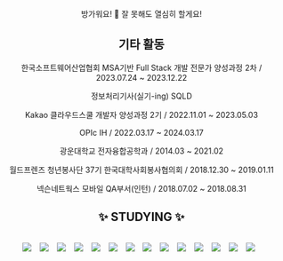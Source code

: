 <div align="center">

방가워요! 👋
잘 못해도 열심히 할게요!
</br>
<h2>기타 활동</h2>

한국소프트웨어산업협회 MSA기반 Full Stack 개발 전문가 양성과정 2차 / 2023.07.24 ~ 2023.12.22</p>
정보처리기사(실기-ing)
SQLD</p>
Kakao 클라우드스쿨 개발자 양성과정 2기 / 2022.11.01 ~ 2023.05.03</p>
OPIc IH / 2022.03.17 ~ 2024.03.17</p>
광운대학교 전자융합공학과 / 2014.03 ~ 2021.02</p>
월드프렌즈 청년봉사단 37기 한국대학사회봉사협의회 / 2018.12.30 ~ 2019.01.11</p>
넥슨네트웍스 모바일 QA부서(인턴) / 2018.07.02 ~ 2018.08.31</p>

<h2>✨ STUDYING ✨<h2>

<img src="https://img.shields.io/badge/html5-E34F26?style=for-the-badge&logo=html5&logoColor=white">
&nbsp;
<img src="https://img.shields.io/badge/CSS3-1572B6?style=for-the-badge&logo=css3&logoColor=white">
&nbsp;
<img src="https://img.shields.io/badge/java-007396?style=for-the-badge&logo=java&logoColor=white">
&nbsp;
<img src="https://img.shields.io/badge/SPRING-green?style=for-the-badge&logo=spring&logoColor=white">
&nbsp;
<img src="https://img.shields.io/badge/SPRING BOOT-brightgreen?style=for-the-badge&logo=springboot&logoColor=white">
&nbsp;
<img src="https://img.shields.io/badge/MariaDB-003545?style=for-the-badge&logo=mariadb&logoColor=white">
&nbsp;
<img src="https://img.shields.io/badge/github-181717?style=for-the-badge&logo=github&logoColor=white">
&nbsp;
<img src="https://img.shields.io/badge/amazonaws-232F3E?style=for-the-badge&logo=amazonaws&logoColor=white">
&nbsp;
<img src="https://img.shields.io/badge/Javascript-F7DF1E?style=for-the-badge&logo=javascript&logoColor=white">
&nbsp;
<img src="https://img.shields.io/badge/Jira-0052CC?style=for-the-badge&logo=jira&logoColor=white">
&nbsp;
<img src="https://img.shields.io/badge/Slack-4A154B?style=for-the-badge&logo=slack&logoColor=white">
&nbsp;
<img src="https://img.shields.io/badge/Oracle-F80000?style=for-the-badge&logo=oracle&logoColor=white">
&nbsp;
<img src="https://img.shields.io/badge/IntelliJIDEA-000000?style=for-the-badge&logo=intellijidea&logoColor=white">
&nbsp;
<img src="https://img.shields.io/badge/EclipseIDE-2C2255?style=for-the-badge&logo=eclipseide&logoColor=white">
&nbsp;
</br>

</div>
